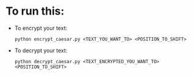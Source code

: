 # To run this:
- To encrypt your text:
    ```
    python encrypt_caesar.py <TEXT_YOU_WANT_TO> <POSITION_TO_SHIFT>
    ```
- To decrypt your text:
    ```
    python decrypt_caesar.py <TEXT_ENCRYPTED_YOU_WANT_TO> <POSITION_TO_SHIFT>
    ```
